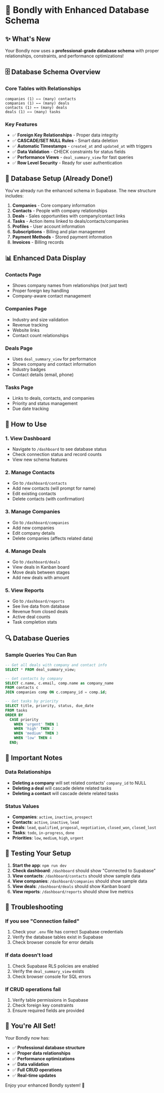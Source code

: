 # 🚀 Bondly with Enhanced Database Schema

## ✨ **What's New**

Your Bondly now uses a **professional-grade database schema** with proper relationships, constraints, and performance optimizations!

## 🗄️ **Database Schema Overview**

### **Core Tables with Relationships**

```
companies (1) ←→ (many) contacts
companies (1) ←→ (many) deals  
contacts (1) ←→ (many) deals
deals (1) ←→ (many) tasks
```

### **Key Features**

- ✅ **Foreign Key Relationships** - Proper data integrity
- ✅ **CASCADE/SET NULL Rules** - Smart data deletion
- ✅ **Automatic Timestamps** - `created_at` and `updated_at` with triggers
- ✅ **Data Validation** - CHECK constraints for status fields
- ✅ **Performance Views** - `deal_summary_view` for fast queries
- ✅ **Row Level Security** - Ready for user authentication

## 🔧 **Database Setup (Already Done!)**

You've already run the enhanced schema in Supabase. The new structure includes:

1. **Companies** - Core company information
2. **Contacts** - People with company relationships
3. **Deals** - Sales opportunities with company/contact links
4. **Tasks** - Action items linked to deals/contacts/companies
5. **Profiles** - User account information
6. **Subscriptions** - Billing and plan management
7. **Payment Methods** - Stored payment information
8. **Invoices** - Billing records

## 📊 **Enhanced Data Display**

### **Contacts Page**
- Shows company names from relationships (not just text)
- Proper foreign key handling
- Company-aware contact management

### **Companies Page**
- Industry and size validation
- Revenue tracking
- Website links
- Contact count relationships

### **Deals Page**
- Uses `deal_summary_view` for performance
- Shows company and contact information
- Industry badges
- Contact details (email, phone)

### **Tasks Page**
- Links to deals, contacts, and companies
- Priority and status management
- Due date tracking

## 🎯 **How to Use**

### **1. View Dashboard**
- Navigate to `/dashboard` to see database status
- Check connection status and record counts
- View new schema features

### **2. Manage Contacts**
- Go to `/dashboard/contacts`
- Add new contacts (will prompt for name)
- Edit existing contacts
- Delete contacts (with confirmation)

### **3. Manage Companies**
- Go to `/dashboard/companies`
- Add new companies
- Edit company details
- Delete companies (affects related data)

### **4. Manage Deals**
- Go to `/dashboard/deals`
- View deals in Kanban board
- Move deals between stages
- Add new deals with amount

### **5. View Reports**
- Go to `/dashboard/reports`
- See live data from database
- Revenue from closed deals
- Active deal counts
- Task completion stats

## 🔍 **Database Queries**

### **Sample Queries You Can Run**

```sql
-- Get all deals with company and contact info
SELECT * FROM deal_summary_view;

-- Get contacts by company
SELECT c.name, c.email, comp.name as company_name
FROM contacts c
JOIN companies comp ON c.company_id = comp.id;

-- Get tasks by priority
SELECT title, priority, status, due_date
FROM tasks
ORDER BY 
  CASE priority 
    WHEN 'urgent' THEN 1 
    WHEN 'high' THEN 2 
    WHEN 'medium' THEN 3 
    WHEN 'low' THEN 4 
  END;
```

## 🚨 **Important Notes**

### **Data Relationships**
- **Deleting a company** will set related contacts' `company_id` to NULL
- **Deleting a deal** will cascade delete related tasks
- **Deleting a contact** will cascade delete related tasks

### **Status Values**
- **Companies**: `active`, `inactive`, `prospect`
- **Contacts**: `active`, `inactive`, `lead`
- **Deals**: `lead`, `qualified`, `proposal`, `negotiation`, `closed_won`, `closed_lost`
- **Tasks**: `todo`, `in-progress`, `done`
- **Priorities**: `low`, `medium`, `high`, `urgent`

## 🧪 **Testing Your Setup**

1. **Start the app**: `npm run dev`
2. **Check dashboard**: `/dashboard` should show "Connected to Supabase"
3. **View contacts**: `/dashboard/contacts` should show sample data
4. **View companies**: `/dashboard/companies` should show sample data
5. **View deals**: `/dashboard/deals` should show Kanban board
6. **View reports**: `/dashboard/reports` should show live metrics

## 🔧 **Troubleshooting**

### **If you see "Connection failed"**
1. Check your `.env` file has correct Supabase credentials
2. Verify the database tables exist in Supabase
3. Check browser console for error details

### **If data doesn't load**
1. Check Supabase RLS policies are enabled
2. Verify the `deal_summary_view` exists
3. Check browser console for SQL errors

### **If CRUD operations fail**
1. Verify table permissions in Supabase
2. Check foreign key constraints
3. Ensure required fields are provided

## 🎉 **You're All Set!**

Your Bondly now has:
- ✅ **Professional database structure**
- ✅ **Proper data relationships**
- ✅ **Performance optimizations**
- ✅ **Data validation**
- ✅ **Full CRUD operations**
- ✅ **Real-time updates**

Enjoy your enhanced Bondly system! 🚀

